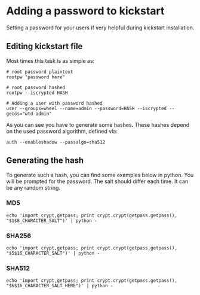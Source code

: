 # Adding a password to kickstart

Setting a password for your users if very helpful during kickstart installation.

## Editing kickstart file

Most times this task is as simple as:
```
# root password plaintext
rootpw "password here"

# root password hashed
rootpw --iscrypted HASH

# Adding a user with password hashed
user --groups=wheel --name=admin --password=HASH --iscrypted --gecos="wtd-admin"

```

As you can see you have to generate some hashes. These hashes depend on the used password algorithm, defined via:

```
auth --enableshadow --passalgo=sha512
```

## Generating the hash

To generate such a hash, you can find some examples below in python. You will be prompted for the password. The salt should differ each time. It can be any random string.

### MD5
```
echo 'import crypt,getpass; print crypt.crypt(getpass.getpass(), "$1$8_CHARACTER_SALT")' | python -
```

### SHA256
```
echo 'import crypt,getpass; print crypt.crypt(getpass.getpass(), "$5$16_CHARACTER_SALT")' | python -
```

### SHA512
```
echo 'import crypt,getpass; print crypt.crypt(getpass.getpass(), "$6$16_CHARACTER_SALT_HERE")' | python -
```
